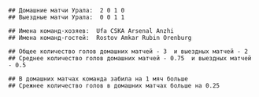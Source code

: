    ## Домашние матчи Урала:  2 0 1 0 
    ## Выездные матчи Урала:  0 0 1 1

    ## Имена команд-хозяев:  Ufa CSKA Arsenal Anzhi 
    ## Имена команд-гостей:  Rostov Amkar Rubin Orenburg

    ## Общее количество голов домашних матчей - 3  и выездных матчей - 2 
    ## Среднее количество голов домашних матчей - 0.75  и выездных матчей - 0.5

    ## В домашних матчах команда забила на 1 мяч больше 
    ## Срежнее количество голов в домашних матчах больше на 0.25
